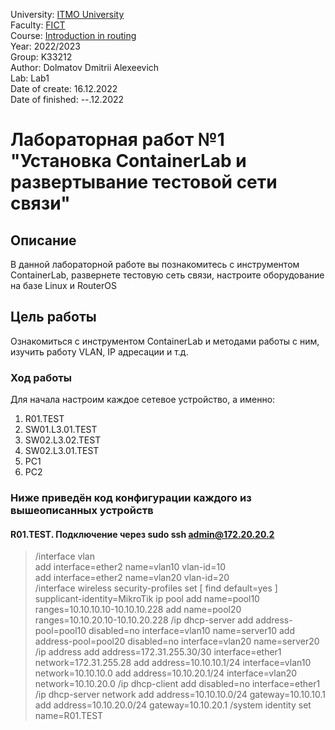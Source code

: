 University: [ITMO University](https://itmo.ru/ru/)  
Faculty: [FICT](https://fict.itmo.ru)  
Course: [Introduction in routing](https://github.com/itmo-ict-faculty/introduction-in-routing)  
Year: 2022/2023  
Group: K33212  
Author: Dolmatov Dmitrii Alexeevich  
Lab: Lab1  
Date of create: 16.12.2022  
Date of finished: --.12.2022  

# Лабораторная работ №1 "Установка ContainerLab и развертывание тестовой сети связи"  
## Описание  
В данной лабораторной работе вы познакомитесь с инструментом ContainerLab, развернете тестовую сеть связи, настроите оборудование на базе Linux и RouterOS
## Цель работы  
Ознакомиться с инструментом ContainerLab и методами работы с ним, изучить работу VLAN, IP адресации и т.д.
### Ход работы  
Для начала настроим каждое сетевое устройство, а именно:
1. R01.TEST
2. SW01.L3.01.TEST
3. SW02.L3.02.TEST
4. SW02.L3.01.TEST
5. PC1
6. PC2  
 
### Ниже приведён код конфигурации каждого из вышеописанных устройств
#### R01.TEST. Подключение через sudo ssh admin@172.20.20.2
> /interface vlan  
> add interface=ether2 name=vlan10 vlan-id=10  
> add interface=ether2 name=vlan20 vlan-id=20  
> /interface wireless security-profiles 
> set [ find default=yes ] supplicant-identity=MikroTik 
> ip pool 
> add name=pool10 ranges=10.10.10.10-10.10.10.228 
> add name=pool20 ranges=10.10.20.10-10.10.20.228 
> /ip dhcp-server 
> add address-pool=pool10 disabled=no interface=vlan10 name=server10
> add address-pool=pool20 disabled=no interface=vlan20 name=server20
> /ip address
> add address=172.31.255.30/30 interface=ether1 network=172.31.255.28
> add address=10.10.10.1/24 interface=vlan10 network=10.10.10.0
> add address=10.10.20.1/24 interface=vlan20 network=10.10.20.0
> /ip dhcp-client
> add disabled=no interface=ether1
> /ip dhcp-server network
> add address=10.10.10.0/24 gateway=10.10.10.1
> add address=10.10.20.0/24 gateway=10.10.20.1
> /system identity
> set name=R01.TEST
